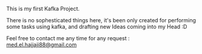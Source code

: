 This is my first Kafka Project.

There is no sophesticated things here, it's been only created for performing some tasks using kafka, and drafting new Ideas coming into my Head :D

Feel free to contact me any time for any request : med.el.hajjaji88@gmail.com
